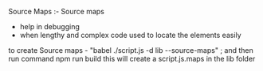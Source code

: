   <!-- <script src="babel.js"></script>   will not load jsx component because of not babel not found-->

Source Maps :- Source maps

- help in debugging
- when lengthy and complex code used to locate the elements easily

to create Source maps - "babel ./script.js -d lib --source-maps" ; and then run command npm run build
this will create a script.js.maps in the lib folder
